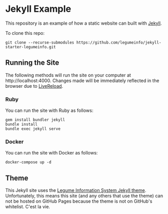 # Jekyll Example
This repository is an example of how a static website can built with [Jekyll](https://jekyllrb.com/).

To clone this repo:

    git clone --recurse-submodules https://github.com/legumeinfo/jekyll-starter-legumeinfo.git


## Running the Site
The following methods will run the site on your computer at http://localhost:4000.
Changes made will be immediately reflected in the browser due to [LiveReload](http://livereload.com/).


### Ruby
You can run the site with Ruby as follows:

    gem install bundler jekyll
    bundle install
    bundle exec jekyll serve

### Docker
You can run the site with Docker as follows:

    docker-compose up -d

## Theme
This Jekyll site uses the [Legume Information System Jekyll theme](https://github.com/legumeinfo/jekyll-theme-legumeinfo).
Unfortunately, this means this site (and any others that use the theme) can not be hosted on GitHub Pages because the theme is not on GitHub's whitelist.
C'est la vie.
